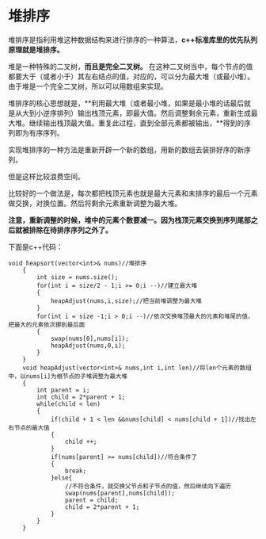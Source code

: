 # 堆排序

堆排序是指利用堆这种数据结构来进行排序的一种算法，**c++标准库里的优先队列原理就是堆排序。**

堆是一种特殊的二叉树，**而且是完全二叉树。** 在这种二叉树当中，每个节点的值都要大于（或者小于）其左右结点的值，对应的，可以分为最大堆（或最小堆）。由于堆是一个完全二叉树，所以可以用数组来实现。

堆排序的核心思想就是，**利用最大堆（或者最小堆，如果是最小堆的话最后就是从大到小逆序排列）输出栈顶元素，即最大值。然后调整剩余元素，重新生成最大堆。继续输出栈顶最大值。重复此过程，直到全部元素都被输出，**得到的序列即为有序序列。



实现堆排序的一种方法是重新开辟一个新的数组，用新的数组去装排好序的新序列。

但是这样比较浪费空间。

比较好的一个做法是，每次都把栈顶元素也就是最大元素和未排序的最后一个元素做交换，对换位置。然后将剩余元素重新调整为最大堆。

**注意，重新调整的时候，堆中的元素个数要减一。因为栈顶元素交换到序列尾部之后就被排除在待排序序列之外了。**

下面是c++代码：

```
void heapsort(vector<int>& nums)//堆排序
    {
        int size = nums.size();
        for(int i = size/2 - 1;i >= 0;i --)//建立最大堆
        {
            heapAdjust(nums,i,size);//把当前堆调整为最大堆
        }
        for(int i = size -1;i > 0;i --)//依次交换堆顶最大的元素和堆尾的值，把最大的元素依次挪到最后面
        {
            swap(nums[0],nums[i]);
            heapAdjust(nums,0,i);
        }
    }
    void heapAdjust(vector<int>& nums,int i,int len)//将len个元素的数组中，以nums[i]为根节点的子堆调整为最大堆
    {
        int parent = i;
        int child = 2*parent + 1;
        while(child < len)
        {
            if(child + 1 < len &&nums[child] < nums[child + 1])//找出左右节点的最大值
            {
                child ++;
            }
            if(nums[parent] >= nums[child])//符合条件了
            {
                break;
            }else{
                //不符合条件，就交换父节点和子节点的值，然后继续向下遍历
                swap(nums[parent],nums[child]);
                parent = child;
                child = 2*parent + 1;
            }
        }
    }
```

